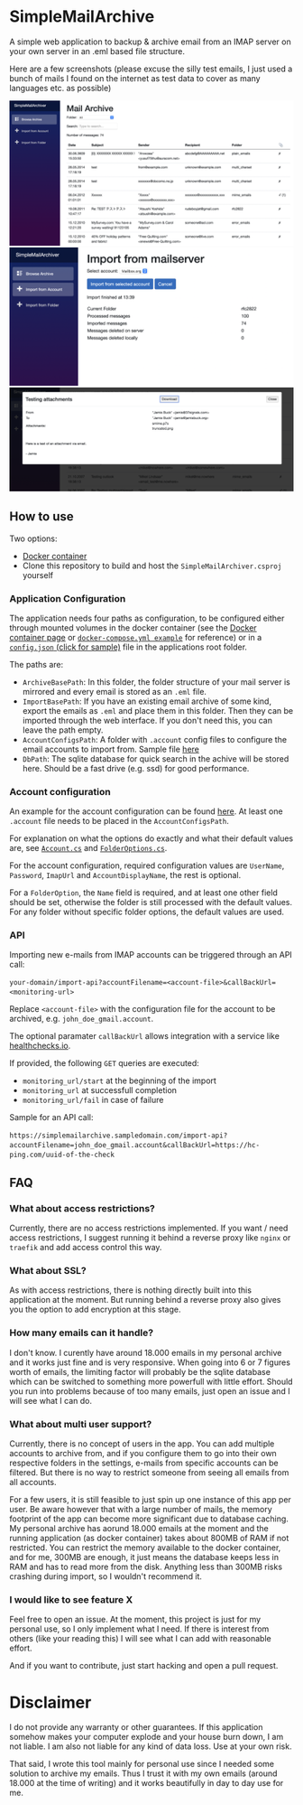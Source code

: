 # SimpleMailArchive

A simple web application to backup & archive email from an IMAP server on your own server in an .eml based file structure.

Here are a few screenshots (please excuse the silly test emails, I just used a bunch of mails I found on the internet as test data to cover as many languages etc. as possible)

![Overview of the archive](doc/resources/browse_view2.png)
![Viewing a single message](doc/resources/message_view.png)
![Viewing of the import page](doc/resources/import_view.png)

## How to use
Two options:
- [Docker container](https://hub.docker.com/r/axmeyer/simplemailarchive)
- Clone this repository to build and host the `SimpleMailArchiver.csproj` yourself

### Application Configuration
The application needs four paths as configuration, to be configured either through mounted volumes in the docker container (see the [Docker container page](https://hub.docker.com/r/axmeyer/simplemailarchive) or [`docker-compose.yml example`](example_docker-compose.yml) for reference) or in a [`config.json` (click for sample)](SimpleMailArchiver/SimpleMailArchiver/config.json_sample) file in the applications root folder.

The paths are:
- `ArchiveBasePath`: In this folder, the folder structure of your mail server is mirrored and every email is stored as an `.eml` file. 
- `ImportBasePath`: If you have an existing email archive of some kind, export the emails as `.eml` and place them in this folder. Then they can be imported through the web interface. If you don't need this, you can leave the path empty.
- `AccountConfigsPath`: A folder with `.account` config files to configure the email accounts to import from. Sample file [here](SimpleMailArchiver/SimpleMailArchiver/accounts/JohnDoe_gmail.account_sample)
- `DbPath`: The sqlite database for quick search in the achive will be stored here. Should be a fast drive (e.g. ssd) for good performance.

### Account configuration
An example for the account configuration can be found [here](SimpleMailArchiver/SimpleMailArchiver/accounts/JohnDoe_gmail.account_sample). At least one `.account` file needs to be placed in the `AccountConfigsPath`.

For explanation on what the options do exactly and what their default values are, see [`Account.cs`](SimpleMailArchiver/SimpleMailArchiver/Data/Account.cs) and [`FolderOptions.cs`](SimpleMailArchiver/SimpleMailArchiver/Data/FolderOptions.cs).

For the account configuration, required configuration values are `UserName`, `Password`, `ImapUrl` and `AccountDisplayName`, the rest is optional.

For a `FolderOption`, the `Name` field is required, and at least one other field should be set, otherwise the folder is still processed with the default values. For any folder without specific folder options, the default values are used.

### API
Importing new e-mails from IMAP accounts can be triggered through an API call:

```your-domain/import-api?accountFilename=<account-file>&callBackUrl=<monitoring-url>```

Replace `<account-file>` with the configuration file for the account to be archived, e.g. `john_doe_gmail.account`.

The optional paramater `callBackUrl` allows integration with a service like [healthchecks.io](https://healthchecks.io).

If provided, the following `GET` queries are executed:
- `monitoring_url/start` at the beginning of the import
- `monitoring_url` at successfull completion
- `monitoring_url/fail` in case of failure

Sample for an API call:

```https://simplemailarchive.sampledomain.com/import-api?accountFilename=john_doe_gmail.account&callBackUrl=https://hc-ping.com/uuid-of-the-check```

## FAQ
### What about access restrictions?
Currently, there are no access restrictions implemented. If you want / need access restrictions, I suggest running it behind a reverse proxy like `nginx`
or `traefik` and add access control this way.

### What about SSL?
As with access restrictions, there is nothing directly built into this application at the moment. But running behind a reverse proxy also gives you the option to add encryption at this stage.

### How many emails can it handle?
I don't know. I curently have around 18.000 emails in my personal archive and it works just fine and is very responsive. When going into 6 or 7 figures worth of emails, the limiting factor will probably be the sqlite database which can be switched to something more powerfull with little effort. Should you run into problems because of too many emails, just open an issue and I will see what I can do.

### What about multi user support?
Currently, there is no concept of users in the app. You can add multiple accounts to archive from, and if you configure them to go into their own respective folders in the settings, e-mails from specific accounts can be filtered. But there is no way to restrict someone from seeing all emails from all accounts.

For a few users, it is still feasible to just spin up one instance of this app per user. Be aware however that with a large number of mails, the memory footprint of the app can become more significant due to database caching. My personal archive has aorund 18.000 emails at the moment and the running application (as docker container) takes about 800MB of RAM if not restricted. You can restrict the memory available to the docker container, and for me, 300MB are enough, it just means the database keeps less in RAM and has to read more from the disk. Anything less than 300MB risks crashing during import, so I wouldn't recommend it.

### I would like to see feature X
Feel free to open an issue. At the moment, this project is just for my personal use, so I only implement what I need. If there is interest from others (like your reading this) I will see what I can add with reasonable effort.

And if you want to contribute, just start hacking and open a pull request.

# Disclaimer
I do not provide any warranty or other guarantees. If this application somehow makes your computer explode and your house burn down, I am not liable. I am also not liable for any kind of data loss. Use at your own risk.

That said, I wrote this tool mainly for personal use since I needed some solution to archive my emails. Thus I trust it with my own emails (around 18.000 at the time of writing) and it works beautifully in day to day use for me.
